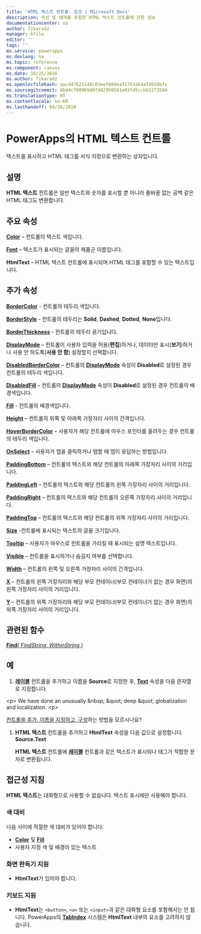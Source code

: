 ```yaml
---
title: 'HTML 텍스트 컨트롤: 참조 | Microsoft Docs'
description: 속성 및 예제를 포함한 HTML 텍스트 컨트롤에 관한 정보
documentationcenter: na
author: fikaradz
manager: kfile
editor: ''
tags: ''
ms.service: powerapps
ms.devlang: na
ms.topic: reference
ms.component: canvas
ms.date: 10/25/2016
ms.author: fikaradz
ms.openlocfilehash: aacd47621148c03eef88dea31763ab4af2658bfc
ms.sourcegitcommit: 8bd4c700969d0fd42950581e03fd5ccbb5273584
ms.translationtype: HT
ms.contentlocale: ko-KR
ms.lasthandoff: 04/26/2018
---
```

# <a name="html-text-control-in-powerapps"></a>PowerApps의 HTML 텍스트 컨트롤
텍스트를 표시하고 HTML 태그를 서식 지정으로 변환하는 상자입니다.

## <a name="description"></a>설명
**HTML 텍스트** 컨트롤은 일반 텍스트와 숫자를 표시할 뿐 아니라 줄바꿈 없는 공백 같은 HTML 태그도 변환합니다.

## <a name="key-properties"></a>주요 속성
**[Color](properties-color-border.md)** – 컨트롤의 텍스트 색입니다.

**[Font](properties-text.md)** – 텍스트가 표시되는 글꼴의 제품군 이름입니다.

**HtmlText** – HTML 텍스트 컨트롤에 표시되며 HTML 태그를 포함할 수 있는 텍스트입니다.

## <a name="additional-properties"></a>추가 속성
**[BorderColor](properties-color-border.md)** - 컨트롤의 테두리 색입니다.

**[BorderStyle](properties-color-border.md)** - 컨트롤의 테두리는 **Solid**, **Dashed**, **Dotted**, **None**입니다.

**[BorderThickness](properties-color-border.md)** - 컨트롤의 테두리 굵기입니다.

**[DisplayMode](properties-core.md)** – 컨트롤이 사용자 입력을 허용(**편집**)하거나, 데이터만 표시(**보기**)하거나 사용 안 하도록(**사용 안 함**) 설정할지 선택합니다.

**[DisabledBorderColor](properties-color-border.md)** – 컨트롤의 **[DisplayMode](properties-core.md)** 속성이 **Disabled**로 설정된 경우 컨트롤의 테두리 색입니다.

**[DisabledFill](properties-color-border.md)** – 컨트롤의 **[DisplayMode](properties-core.md)** 속성이 **Disabled**로 설정된 경우 컨트롤의 배경색입니다.

**[Fill](properties-color-border.md)** - 컨트롤의 배경색입니다.

**[Height](properties-size-location.md)** – 컨트롤의 위쪽 및 아래쪽 가장자리 사이의 간격입니다.

**[HoverBorderColor](properties-color-border.md)** – 사용자가 해당 컨트롤에 마우스 포인터를 올려두는 경우 컨트롤의 테두리 색입니다.

**[OnSelect](properties-core.md)** – 사용자가 앱을 클릭하거나 탭할 때 앱이 응답하는 방법입니다.

**[PaddingBottom](properties-size-location.md)** – 컨트롤의 텍스트와 해당 컨트롤의 아래쪽 가장자리 사이의 거리입니다.

**[PaddingLeft](properties-size-location.md)** – 컨트롤의 텍스트와 해당 컨트롤의 왼쪽 가장자리 사이의 거리입니다.

**[PaddingRight](properties-size-location.md)** – 컨트롤의 텍스트와 해당 컨트롤의 오른쪽 가장자리 사이의 거리입니다.

**[PaddingTop](properties-size-location.md)** – 컨트롤의 텍스트와 해당 컨트롤의 위쪽 가장자리 사이의 거리입니다.

**[Size](properties-text.md)** -컨트롤에 표시되는 텍스트의 글꼴 크기입니다.

**[Tooltip](properties-core.md)** – 사용자가 마우스로 컨트롤을 가리킬 때 표시되는 설명 텍스트입니다.

**[Visible](properties-core.md)** – 컨트롤을 표시하거나 숨길지 여부를 선택합니다.

**[Width](properties-size-location.md)** – 컨트롤의 왼쪽 및 오른쪽 가장자리 사이의 간격입니다.

**[X](properties-size-location.md)** – 컨트롤의 왼쪽 가장자리와 해당 부모 컨테이너(부모 컨테이너가 없는 경우 화면)의 왼쪽 가장자리 사이의 거리입니다.

**[Y](properties-size-location.md)** – 컨트롤의 위쪽 가장자리와 해당 부모 컨테이너(부모 컨테이너가 없는 경우 화면)의 위쪽 가장자리 사이의 거리입니다.

## <a name="related-functions"></a>관련된 함수
[**Find**( *FindString*, *WithinString* )](../functions/function-find.md)

## <a name="example"></a>예
1. **[레이블](control-text-box.md)** 컨트롤을 추가하고 이름을 **Source**로 지정한 후, **[Text](properties-core.md)** 속성을 다음 문자열로 지정합니다.

\<p> We have done an unusually \&nbsp; \&quot; deep \&quot; globalization and localization. \<p>

[컨트롤을 추가, 이름을 지정하고, 구성](../add-configure-controls.md)하는 방법을 모르시나요?

1. **HTML 텍스트** 컨트롤을 추가하고 **HtmlText** 속성을 다음 값으로 설정합니다.<br>
   **Source.Text**
   
     **HTML 텍스트** 컨트롤에 **[레이블](control-text-box.md)** 컨트롤과 같은 텍스트가 표시되나 태그가 적합한 문자로 변환됩니다.


## <a name="accessibility-guidelines"></a>접근성 지침
**HTML 텍스트**는 대화형으로 사용할 수 없습니다. 텍스트 표시에만 사용해야 합니다.

### <a name="color-contrast"></a>색 대비
다음 사이에 적절한 색 대비가 있어야 합니다.
* **[Color](properties-color-border.md)** 및 **[Fill](properties-color-border.md)**
* 사용자 지정 색 및 배경이 있는 텍스트

### <a name="screen-reader-support"></a>화면 판독기 지원
* **HtmlText**가 있어야 합니다.

### <a name="keyboard-support"></a>키보드 지원
* **HtmlText**는 `<button>`, `<a>` 또는 `<input>`과 같은 대화형 요소를 포함해서는 안 됩니다. PowerApps의 **[TabIndex](properties-accessibility.md)** 시스템은 **HtmlText** 내부의 요소를 고려하지 않습니다.

